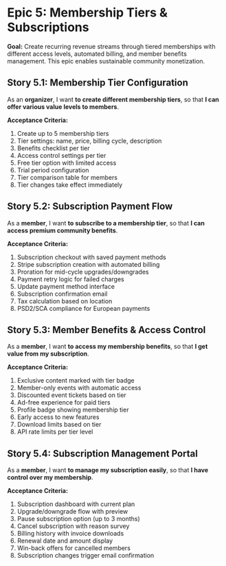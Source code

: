 # Epic 5: Membership Tiers & Subscriptions

**Goal:** Create recurring revenue streams through tiered memberships with different access levels, automated billing, and member benefits management. This epic enables sustainable community monetization.

## Story 5.1: Membership Tier Configuration

As an **organizer**,
I want **to create different membership tiers**,
so that **I can offer various value levels to members**.

**Acceptance Criteria:**
1. Create up to 5 membership tiers
2. Tier settings: name, price, billing cycle, description
3. Benefits checklist per tier
4. Access control settings per tier
5. Free tier option with limited access
6. Trial period configuration
7. Tier comparison table for members
8. Tier changes take effect immediately

## Story 5.2: Subscription Payment Flow

As a **member**,
I want **to subscribe to a membership tier**,
so that **I can access premium community benefits**.

**Acceptance Criteria:**
1. Subscription checkout with saved payment methods
2. Stripe subscription creation with automated billing
3. Proration for mid-cycle upgrades/downgrades
4. Payment retry logic for failed charges
5. Update payment method interface
6. Subscription confirmation email
7. Tax calculation based on location
8. PSD2/SCA compliance for European payments

## Story 5.3: Member Benefits & Access Control

As a **member**,
I want **to access my membership benefits**,
so that **I get value from my subscription**.

**Acceptance Criteria:**
1. Exclusive content marked with tier badge
2. Member-only events with automatic access
3. Discounted event tickets based on tier
4. Ad-free experience for paid tiers
5. Profile badge showing membership tier
6. Early access to new features
7. Download limits based on tier
8. API rate limits per tier level

## Story 5.4: Subscription Management Portal

As a **member**,
I want **to manage my subscription easily**,
so that **I have control over my membership**.

**Acceptance Criteria:**
1. Subscription dashboard with current plan
2. Upgrade/downgrade flow with preview
3. Pause subscription option (up to 3 months)
4. Cancel subscription with reason survey
5. Billing history with invoice downloads
6. Renewal date and amount display
7. Win-back offers for cancelled members
8. Subscription changes trigger email confirmation
